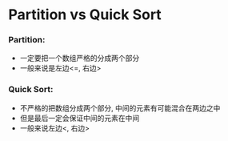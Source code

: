 # Partition vs Quick Sort

### Partition:

* 一定要把一个数组严格的分成两个部分
* 一般来说是左边&lt;=, 右边&gt;

### Quick Sort:

* 不严格的把数组分成两个部分, 中间的元素有可能混合在两边之中
* 但是最后一定会保证中间的元素在中间
* 一般来说左边&lt;, 右边&gt;

